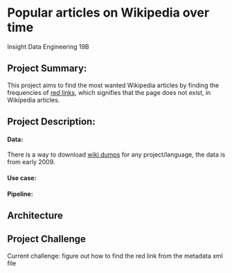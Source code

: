 # Popular articles on Wikipedia over time 
Insight Data Engineering 19B

## Project Summary:
This project aims to find the most wanted Wikipedia articles by finding the frequencies of [red links](https://en.wikipedia.org/wiki/Wikipedia:Red_link), which signifies that the page does not exist, in Wikipedia articles.


## Project Description:

#### Data:
There is a way to download [wiki dumps](https://dumps.wikimedia.org/) for any project/language, the data is from early 2009. 

#### Use case:

#### Pipeline:


## Architecture

## Project Challenge

Current challenge: figure out how to find the red link from the metadata xml file 

